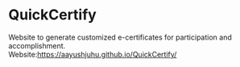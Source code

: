 # QuickCertify
Website to generate customized e-certificates for participation and accomplishment.<br>
Website:https://aayushjuhu.github.io/QuickCertify/
